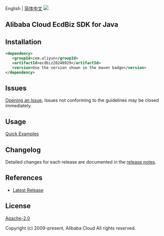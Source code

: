 English | [简体中文](README-CN.md)
![](https://aliyunsdk-pages.alicdn.com/icons/AlibabaCloud.svg)

## Alibaba Cloud EcdBiz SDK for Java

## Installation

```xml
<dependency>
   <groupId>com.aliyun</groupId>
   <artifactId>ecdbiz20240929</artifactId>
   <version>Use the version shown in the maven badge</version>
</dependency>
```

## Issues
[Opening an Issue](https://github.com/aliyun/alibabacloud-java-sdk/issues/new), Issues not conforming to the guidelines may be closed immediately.

## Usage
[Quick Examples](https://github.com/aliyun/alibabacloud-java-sdk/blob/master/docs/0-Examples-EN.md#quick-examples)

## Changelog
Detailed changes for each release are documented in the [release notes](./ChangeLog.txt).

## References
* [Latest Release](https://github.com/aliyun/alibabacloud-java-sdk/)

## License
[Apache-2.0](http://www.apache.org/licenses/LICENSE-2.0)

Copyright (c) 2009-present, Alibaba Cloud All rights reserved.